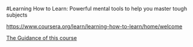 #Learning How to Learn: Powerful mental tools to help you master tough subjects

<https://www.coursera.org/learn/learning-how-to-learn/home/welcome>


[The Guidance of this course](https://www.coursera.org/learn/learning-how-to-learn/supplement/0PXPI/welcome-and-course-information)

